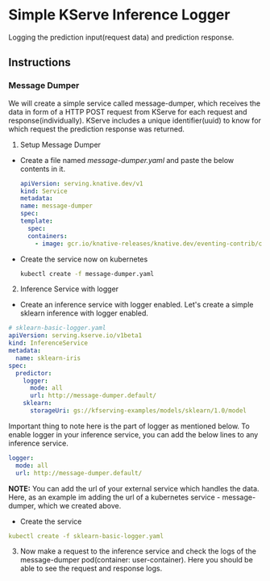 # Simple KServe Inference Logger

Logging the prediction input(request data) and prediction response.

## Instructions

### Message Dumper

We will create a simple service called message-dumper, which receives the data in form of a HTTP POST request from KServe for each request and response(individually). KServe includes a unique identifier(uuid) to know for which request the prediction response was returned.

1. Setup Message Dumper

- Create a file named _*message-dumper.yaml*_ and paste the below contents in it.
  ```yaml
  apiVersion: serving.knative.dev/v1
  kind: Service
  metadata:
  name: message-dumper
  spec:
  template:
    spec:
    containers:
      - image: gcr.io/knative-releases/knative.dev/eventing-contrib/cmd/event_display
  ```
- Create the service now on kubernetes
  ```bash
  kubectl create -f message-dumper.yaml
  ```

2. Inference Service with logger

- Create an inference service with logger enabled. Let's create a simple sklearn inference with logger enabled.

```yaml
# sklearn-basic-logger.yaml
apiVersion: serving.kserve.io/v1beta1
kind: InferenceService
metadata:
  name: sklearn-iris
spec:
  predictor:
    logger:
      mode: all
      url: http://message-dumper.default/
    sklearn:
      storageUri: gs://kfserving-examples/models/sklearn/1.0/model
```

Important thing to note here is the part of logger as mentioned below. To enable logger in your inference service, you can add the below lines to any inference service.

```yaml
logger:
  mode: all
  url: http://message-dumper.default/
```

**NOTE:** You can add the url of your external service which handles the data. Here, as an example im adding the url of a kubernetes service - message-dumper, which we created above.

- Create the service

```yaml
kubectl create -f sklearn-basic-logger.yaml
```

3. Now make a request to the inference service and check the logs of the message-dumper pod(container: user-container). Here you should be able to see the request and response logs.
